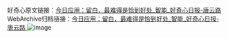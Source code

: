 好奇心原文链接：[今日应用：留白，最难得是恰到好处_智能_好奇心日报-唐云路 ](https://www.qdaily.com/articles/10676.html)
WebArchive归档链接：[今日应用：留白，最难得是恰到好处_智能_好奇心日报-唐云路 ](http://web.archive.org/web/20170227165735/http://www.qdaily.com:80/articles/10676.html)
![image](http://ww3.sinaimg.cn/large/007d5XDply1g3wc5iv6j6j30u039u1kx)